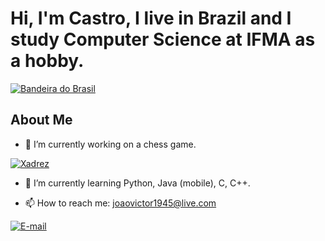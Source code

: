 # Hi, I'm Castro, I live in Brazil and I study Computer Science at IFMA as a hobby.

[![Bandeira do Brasil](https://www.imagensanimadas.com/data/media/742/bandeira-brasil-imagem-animada-0012.gif)](https://www.imagensanimadas.com/cat-bandeira-do-brasil-742.htm)

## About Me

- 🔭 I’m currently working on a chess game.

[![Xadrez](https://www.imagensanimadas.com/data/media/613/xadrez-imagem-animada-0079.gif)](https://www.imagensanimadas.com/cat-xadrez-613.htm)

- 🌱 I’m currently learning Python, Java (mobile), C, C++.

- 📫 How to reach me: joaovictor1945@live.com

[![E-mail](https://www.imagensanimadas.com/data/media/235/e-mail-imagem-animada-0155.gif)](https://www.imagensanimadas.com/cat-e-mail-235.htm)
